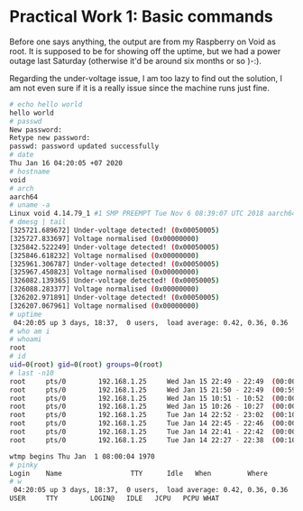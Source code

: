 # Practical Work 1: Basic commands
Before one says anything, the output are from my Raspberry on Void as root.
It is supposed to be for showing off the uptime, but we had a power outage
last Saturday (otherwise it'd be around six months or so )-:).

Regarding the under-voltage issue, I am too lazy to find out the solution,
I am not even sure if it is a really issue since the machine runs just fine.

```sh
# echo hello world
hello world
# passwd
New password:
Retype new password:
passwd: password updated successfully
# date
Thu Jan 16 04:20:05 +07 2020
# hostname
void
# arch
aarch64
# uname -a
Linux void 4.14.79_1 #1 SMP PREEMPT Tue Nov 6 08:39:07 UTC 2018 aarch64 GNU/Linux
# dmesg | tail
[325721.689672] Under-voltage detected! (0x00050005)
[325727.833697] Voltage normalised (0x00000000)
[325842.522249] Under-voltage detected! (0x00050005)
[325846.618232] Voltage normalised (0x00000000)
[325961.306787] Under-voltage detected! (0x00050005)
[325967.450823] Voltage normalised (0x00000000)
[326082.139365] Under-voltage detected! (0x00050005)
[326088.283377] Voltage normalised (0x00000000)
[326202.971891] Under-voltage detected! (0x00050005)
[326207.067961] Voltage normalised (0x00000000)
# uptime
 04:20:05 up 3 days, 18:37,  0 users,  load average: 0.42, 0.36, 0.36
# who am i
# whoami
root
# id
uid=0(root) gid=0(root) groups=0(root)
# last -n10
root     pts/0        192.168.1.25     Wed Jan 15 22:49 - 22:49  (00:00)
root     pts/0        192.168.1.25     Wed Jan 15 21:50 - 22:49  (00:59)
root     pts/0        192.168.1.25     Wed Jan 15 10:51 - 10:52  (00:00)
root     pts/0        192.168.1.25     Wed Jan 15 10:26 - 10:27  (00:00)
root     pts/0        192.168.1.25     Tue Jan 14 22:52 - 23:02  (00:10)
root     pts/0        192.168.1.25     Tue Jan 14 22:45 - 22:46  (00:00)
root     pts/0        192.168.1.25     Tue Jan 14 22:41 - 22:42  (00:00)
root     pts/0        192.168.1.25     Tue Jan 14 22:27 - 22:38  (00:10)

wtmp begins Thu Jan  1 08:00:04 1970
# pinky
Login    Name                 TTY      Idle   When         Where
# w
 04:20:05 up 3 days, 18:37,  0 users,  load average: 0.42, 0.36, 0.36
USER     TTY        LOGIN@   IDLE   JCPU   PCPU WHAT
```
